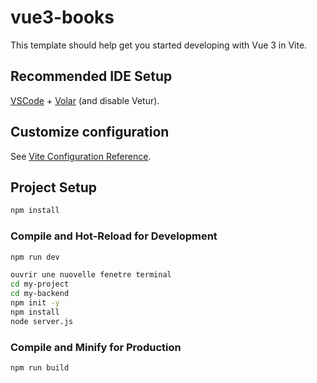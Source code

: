 # vue3-books

This template should help get you started developing with Vue 3 in Vite.

## Recommended IDE Setup

[VSCode](https://code.visualstudio.com/) + [Volar](https://marketplace.visualstudio.com/items?itemName=Vue.volar) (and disable Vetur).

## Customize configuration

See [Vite Configuration Reference](https://vitejs.dev/config/).

## Project Setup

```sh
npm install
```

### Compile and Hot-Reload for Development

```sh
npm run dev
```
```sh
ouvrir une nuovelle fenetre terminal
cd my-project
cd my-backend
npm init -y
npm install
node server.js
```
### Compile and Minify for Production

```sh
npm run build
```
